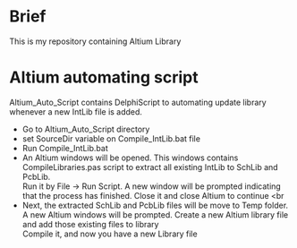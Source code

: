 # Brief
This is my repository containing Altium Library <br>
# Altium automating script
Altium_Auto_Script contains DelphiScript to automating update library whenever a new IntLib file is added. <br>
+ Go to Altium_Auto_Script directory
+ set SourceDir variable on Compile_IntLib.bat file
+ Run Compile_IntLib.bat
+ An Altium windows will be opened. This windows contains CompileLibraries.pas script to extract all existing IntLib to SchLib and PcbLib.<br>
    Run it by File -> Run Script. A new window will be prompted indicating that the process has finished. Close it and close Altium to continue <br  
+ Next, the extracted SchLib and PcbLib files will be move to Temp folder.<br>
  A new Altium windows will be prompted. Create a new Altium library file and add those existing files to library<br>
  Compile it, and now you have a new Library file
